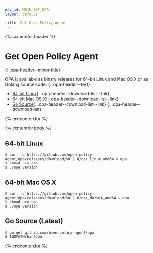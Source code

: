 ```yaml
---
nav_id: MAIN_GET_OPA
layout: default

title: Get Open Policy Agent
---
```


{% contentfor header %}

# Get Open Policy Agent
{: .opa-header--minor-title}

OPA is available as binary releases for 64-bit Linux and Mac OS X or as Golang source code.
{: .opa-header--text}

  * [64-bit Linux](https://github.com/open-policy-agent/opa/releases/download/v0.2.0/opa_linux_amd64){: .opa-header--download-list--link}
  * [64-bit Mac OS X](https://github.com/open-policy-agent/opa/releases/download/v0.2.0/opa_darwin_amd64){: .opa-header--download-list--link}
  * [Go Source](https://github.com/open-policy-agent/opa/archive/v0.2.0.tar.gz){: .opa-header--download-list--link}
  {: .opa-header--download-list}

{% endcontentfor %}

{% contentfor body %}

## 64-bit Linux

```shell
$ curl -L https://github.com/open-policy-agent/opa/releases/download/v0.2.0/opa_linux_amd64 > opa
$ chmod u+x opa
$ ./opa version
```

## 64-bit Mac OS X

```shell
$ curl -L https://github.com/open-policy-agent/opa/releases/download/v0.2.0/opa_darwin_amd64 > opa
$ chmod u+x opa
$ ./opa version
```

## Go Source (Latest)

```shell
$ go get github.com/open-policy-agent/opa
$ $GOPATH/bin/opa
```

{% endcontentfor %}
